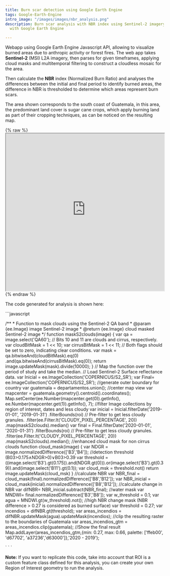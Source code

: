 ```yaml
---
title: Burn scar detection using Google Earth Engine
tags: Google-Earth-Engine
intro_image: "/images/images/nbr_analysis.png"
description: Burn scar analysis with NBR index using Sentinel-2 imagery and processing
  with Google Earth Engine

---
```

Webapp using Google Earth Engine Javascript API, allowing to visualize burned areas due to anthropic activity or forest fires. The web app takes **Sentinel-2** (MSI) L2A imagery, then parses for given timeframes, applying cloud masks and multitemporal filtering to construct a cloudless mosaic for the area.

Then calculate the **NBR** index (Normalized Burn Ratio) and analyses the differences between the initial and final period to identify burned areas, the difference in NBR is thresholded to determine which areas represent burn scars.

The area shown corresponds to the south coast of Guatemala, in this area, the predominant land cover is sugar cane crops, which apply burning land as part of their cropping techniques, as can be noticed on the resulting map.

{% raw %}<iframe src="https://douglasferdycl.users.earthengine.app/view/superficies-potencialmente-calcinadas-guatemala" width="100%" height="500px"></iframe>{% endraw %}

The code generated for analysis is shown here:

\`\`\`javascript

/** * Function to mask clouds using the Sentinel-2 QA band * @param {ee.Image} image Sentinel-2 image * @return {ee.Image} cloud masked Sentinel-2 image */ function maskS2clouds(image) { var qa = image.select('QA60'); // Bits 10 and 11 are clouds and cirrus, respectively. var cloudBitMask = 1 << 10; var cirrusBitMask = 1 << 11; // Both flags should be set to zero, indicating clear conditions. var mask = qa.bitwiseAnd(cloudBitMask).eq(0) .and(qa.bitwiseAnd(cirrusBitMask).eq(0)); return image.updateMask(mask).divide(10000); } // Map the function over the period of study and take the median. // Load Sentinel-2 Surface reflectance data. var Inicial = ee.ImageCollection('COPERNICUS/S2_SR'); var Final= ee.ImageCollection('COPERNICUS/S2_SR'); //generate outer boundary for country var guatemala = departamentos.union(); //center map view var mapcenter = guatemala.geometry().centroid().coordinates(); Map.setCenter(ee.Number(mapcenter.get(0)).getInfo(), ee.Number(mapcenter.get(1)).getInfo(), 7); //filter Image collections by region of interest, dates and less cloudy var inicial = Inicial.filterDate('2019-01-01', '2019-01-31') .filterBounds(roi) // Pre-filter to get less cloudy granules. .filter(ee.Filter.lt('CLOUDY_PIXEL_PERCENTAGE', 20)) .map(maskS2clouds).median() var final = Final.filterDate('2020-01-01', '2020-01-31') .filterBounds(roi) // Pre-filter to get less cloudy granules. .filter(ee.Filter.lt('CLOUDY_PIXEL_PERCENTAGE', 20)) .map(maskS2clouds).median(); //enhanced cloud mask for non cirrus clouds function cloud_mask(image) { var NDGR = image.normalizedDifference(\['B3','B4'\]); //detection threshold (B03>0.175∧NDGR>0)∨B03>0.39 var threshold = ((image.select('B3').gt(0.175)).and(NDGR.gt(0))).or(image.select('B3').gt(0.39)).and(image.select('B11').gt(0.1)); var cloud_msk = threshold.not() return image.updateMask(cloud_msk) } //calculate NBR var NBR_final = cloud_mask(final).normalizedDifference(\['B8','B12'\]); var NBR_inicial = cloud_mask(inicial).normalizedDifference(\['B8','B12'\]); //calculate change in NBR var difNBR= NBR_inicial.subtract(NBR_final); //water mask var MNDWI= final.normalizedDifference(\['B3','B8'\]); var w_threshold = 0.1; var agua = MNDWI.gt(w_threshold).not(); //high NBR change mask (NBR difference > 0.27 is considered as burned surface) var threshold = 0.27; var incendios = difNBR.gt(threshold); var areas_incendios = difNBR.updateMask(agua).updateMask(incendios); //clip the resulting raster to the boundaries of Guatemala var areas_incendios_gtm = areas_incendios.clip(guatemala); //Show the final result Map.addLayer(areas_incendios_gtm,{min: 0.27, max: 0.66, palette: \['ffeb00', 'd67702', 'a37236','d63000'\]},'2020 - 2019');

\` \` \`

**Note:** If you want to replicate this code, take into account that ROI is a custom feature class defined for this analysis, you can create your own Region of Interest geometry to run the analysis.